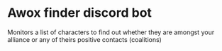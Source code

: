 # Awox finder discord bot

Monitors a list of characters to find out whether they are amongst your alliance or any of theirs positive contacts (coalitions)
